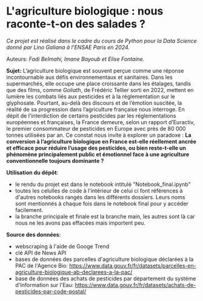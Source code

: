 # L'agriculture biologique : nous raconte-t-on des salades ? 
*Ce projet est réalisé dans le cadre du cours de Python pour la Data Science donné par Lino Galiana à l'ENSAE Paris en 2024.*

Auteurs: *Fadi Belmahi, Imane Bayoub et Elise Fontaine.*

**Sujet:**
L’agriculture biologique est souvent perçue comme une réponse incontournable aux défis environnementaux et sanitaires. 
Dans les supermarchés, elle occupe une place croissante dans les étalages, tandis que des films, comme *Goliath*, de Frédéric Tellier sorti en 2022, mettent en lumière les combats 
liés aux pesticides et à la réglementation sur le glyphosate. Pourtant, au-delà des discours et de l’émotion suscitée, la réalité de sa progression dans l’agriculture française nous interroge. 
En dépit de l'interdiction de certains pesticides par les réglementations européennes et françaises, la France demeure, selon un rapport d’Euractiv, le premier consommateur de pesticides en 
Europe avec près de 80 000 tonnes utilisées par an. Ce constat nous  invite à explorer un paradoxe : **La conversion à l’agriculture biologique en France est-elle réellement ancrée et efficace 
pour réduire l’usage des pesticides, ou bien reste-t-elle un phénomène principalement public et émotionnel face à une agriculture conventionnelle toujours dominante ?**

**Utilisation du dépôt**:
- le rendu du projet est dans le notebook intitulé "Notebook_final.ipynb"
- toutes les celulles de code à l'intérieur de celui ci font références à d'autres notebooks rangés dans les différents dossiers. Leurs noms sont mentionnés à chaque fois dans le notebook final pour y accéder facilement.
- la branche principale et finale est la branche main, les autres sont là car nous ne les avons pas effacées mais importent peu.

**Source des données**:
  - webscraping à l'aide de Googe Trend
  - clé API de News API
  - bases de données des parcelles d'agriculture biologique déclarées à la PAC de l'Agence Bio: https://www.data.gouv.fr/fr/datasets/parcelles-en-agriculture-biologique-ab-declarees-a-la-pac/
  - base de données des achats de pesticides par département du système d'Information sur l'Eau: https://www.data.gouv.fr/fr/datasets/achats-de-pesticides-par-code-postal/  
